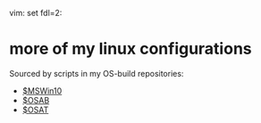 
vim: set fdl=2:

# more of my linux configurations
Sourced by scripts in my OS-build repositories:

 - [$MSWin10](https://github.com/harriott/OS-MSWin10)
 - [$OSAB](https://github.com/harriott/OS-ArchBuilds)
 - [$OSAT](https://github.com/harriott/OS-Android-Termux)

